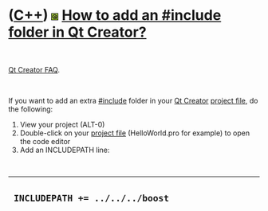 
 

 

 

 

 

([C++](Cpp.md)) ![Qt](PicQt.png) [How to add an \#include folder in Qt Creator?](CppQtAddInclude.md)
======================================================================================================

 

[Qt Creator FAQ](CppQtFaq.md).

 

If you want to add an extra [\#include](CppInclude.md) folder in your
[Qt Creator](CppQtCreator.md) [project file](CppQtProjectFile.md), do
the following:

1.  View your project (ALT-0)
2.  Double-click on your [project file](CppQtProjectFile.md)
    (HelloWorld.pro for example) to open the code editor
3.  Add an INCLUDEPATH line:

 

  ------------------------------------
  `  INCLUDEPATH += ../../../boost `
  ------------------------------------

 

 

 

 

 

 

